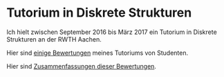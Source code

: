 # Tutorium in Diskrete Strukturen

Ich hielt zwischen September 2016 bis März 2017 ein Tutorium in Diskrete Strukturen an der RWTH Aachen.

Hier sind [einige Bewertungen](https://github.com/Jachtabahn/diskrete-strukturen-tutorium/blob/master/student_comments.pdf) meines Tutoriums von Studenten.

Hier sind [Zusammenfassungen dieser Bewertungen](https://github.com/Jachtabahn/diskrete-strukturen-tutorium/blob/master/kommentare-zusammenfassung.pdf).
